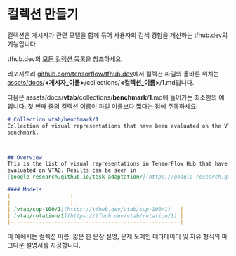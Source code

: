 <!--* freshness: { owner: 'maringeo' reviewed: '2021-04-12' review_interval: '6 months' } *-->

# 컬렉션 만들기

컬렉션은 게시자가 관련 모델을 함께 묶어 사용자의 검색 경험을 개선하는 tfhub.dev의 기능입니다.

tfhub.dev의 [모든 컬렉션 목록](https://tfhub.dev/s?subtype=model-family)을 참조하세요.

리포지토리 [github.com/tensorflow/tfhub.dev](https://github.com/tensorflow/tfhub.dev)에서 컬렉션 파일의 올바른 위치는 [assets/docs](https://github.com/tensorflow/tfhub.dev/tree/master/assets/docs)/<b>&lt;게시자_이름&gt;</b>/collections/<b>&lt;컬렉션_이름&gt;</b>/<b>1</b>.md입니다.

다음은 assets/docs/<b>vtab</b>/collections/<b>benchmark</b>/<b>1</b>.md에 들어가는 최소한의 예입니다. 첫 번째 줄의 컬렉션 이름이 파일 이름보다 짧다는 점에 주목하세요.

```markdown
# Collection vtab/benchmark/1
Collection of visual representations that have been evaluated on the VTAB
benchmark.



## Overview
This is the list of visual representations in TensorFlow Hub that have been
evaluated on VTAB. Results can be seen in
[google-research.github.io/task_adaptation/](https://google-research.github.io/task_adaptation/)

#### Models
|                   |
|-------------------|
| [vtab/sup-100/1](https://tfhub.dev/vtab/sup-100/1)   |
| [vtab/rotation/1](https://tfhub.dev/vtab/rotation/1) |
|------------------------------------------------------|
```

이 예에서는 컬렉션 이름, 짧은 한 문장 설명, 문제 도메인 메타데이터 및 자유 형식의 마크다운 설명서를 지정합니다.
